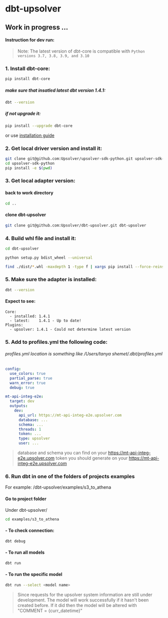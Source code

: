 # dbt-upsolver

## Work in progress ...

#### Instruction for dev run:

> Note: The latest version of dbt-core is compatible with `Python versions 3.7, 3.8, 3.9, and 3.10`

### 1. Install dbt-core:
```sh
pip install dbt-core
```
##### make sure that insatled latest dbt version  1.4.1:
```sh
dbt --version
```
##### if not upgrade it:
```sh
pip install --upgrade dbt-core
```
or use [installation guide](https://docs.getdbt.com/docs/get-started/installation)

### 2. Get local driver version and install it:
```sh
git clone git@github.com:Upsolver/upsolver-sdk-python.git upsolver-sdk-python
cd upsolver-sdk-python
pip install -e $(pwd)
```
### 3. Get local adapter version:
#### back to work directory
```sh
cd ..
```
#### clone dbt-upsolver
```sh
git clone git@github.com:Upsolver/dbt-upsolver.git dbt-upsolver
```
### 4. Build whl file and install it:
```sh
cd dbt-upsolver

python setup.py bdist_wheel --universal

find ./dist/*.whl -maxdepth 1 -type f | xargs pip install --force-reinstall --find-links=dist/
```

### 5. Make sure the adapter is installed:
```sh
dbt --version
```
#### Expect to see:
```
Core:
  - installed: 1.4.1
  - latest:    1.4.1 - Up to date!
Plugins:
  - upsolver: 1.4.1 - Could not determine latest version
```
###  5.  Add to profiles.yml the following code:
###### profiles.yml location is something like /Users/tanya shemet/.dbt/profiles.yml
```yml
config:
  use_colors: true
  partial_parse: true
  warn_error: true
  debug: true

mt-api-integ-e2e:
  target: dev
  outputs:
    dev:
      api_url: https://mt-api-integ-e2e.upsolver.com
      database: ...
      schema: ...
      threads: 1
      token: ...
      type: upsolver
      user: ...
```
> database and schema  you can find on your https://mt-api-integ-e2e.upsolver.com
> token you should  generate on your https://mt-api-integ-e2e.upsolver.com

###  6. Run dbt in one of the folders of projects examples
For example: /dbt-upsolver/examples/s3_to_athena
#### Go to project folder
Under dbt-upsolver/
```sh
cd examples/s3_to_athena
```
#### - To check connection:
```sh
dbt debug
```
#### - To run all models
```sh
dbt run
```
#### - To run the specific model
```sh
dbt run --select <model name>
```

> Since requests for the upsolver system information are still under development.
The model will work successfully if it hasn't been created before. If it did then the model will be altered with "COMMENT = {curr_datetime}"
